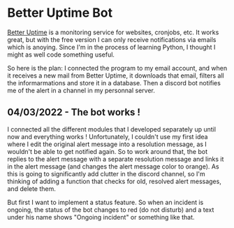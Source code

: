 # Better Uptime Bot

[Better Uptime](https://betteruptime.com/) is a monitoring service for websites, cronjobs, etc.
It works great, but with the free version I can only receive notifications via emails which is anoying. Since I'm in the process of learning Python, I thought I might as well code something useful.

So here is the plan:
I connected the program to my email account, and when it receives a new mail from Better Uptime, it downloads that email, filters all the informarmations and store it in a database. Then a discord bot notifies me of the alert in a channel in my personnal server.

## 04/03/2022 - The bot works !

I connected all the different modules that I developed separately up until now and everything works !
Unfortunately, I couldn't use my first idea where I edit the original alert message into a resolution message, as I wouldn't be able to get notified again. So to work around that, the bot replies to the alert message with a separate resolution message and links it in the alert message (and changes the alert message color to orange).
As this is going to significantly add clutter in the discord channel, so I'm thinking of adding a function that checks for old, resolved alert messages, and delete them.

But first I want to implement a status feature. So when an incident is ongoing, the status of the bot changes to red (do not disturb) and a text under his name shows "Ongoing incident" or something like that.